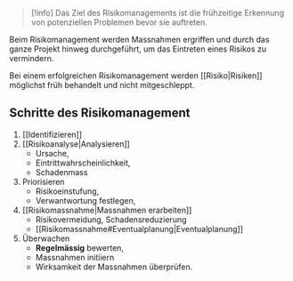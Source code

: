 > [!info]
> Das Ziel des Risikomanagements ist die frühzeitige Erkennung von potenziellen Problemen bevor sie auftreten.

Beim Risikomanagement werden Massnahmen ergriffen und durch das ganze Projekt hinweg durchgeführt, um das Eintreten eines Risikos zu vermindern.

Bei einem erfolgreichen Risikomanagement werden [[Risiko|Risiken]] möglichst früh behandelt und nicht mitgeschleppt.

## Schritte des Risikomanagement
1. [[Identifizieren]]
2. [[Risikoanalyse|Analysieren]]
	- Ursache,
	- Eintrittwahrscheinlichkeit,
	- Schadenmass
3. Priorisieren
	- Risikoeinstufung,
	- Verwantwortung festlegen,
4. [[Risikomassnahme|Massnahmen erarbeiten]]
	- Risikovermeidung, Schadensreduzierung
	- [[Risikomassnahme#Eventualplanung|Eventualplanung]]
5. Überwachen
	- **Regelmässig** bewerten,
	- Massnahmen initiiern
	- Wirksamkeit der Massnahmen überprüfen.